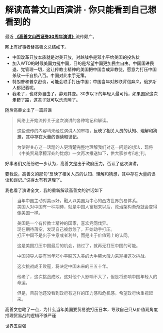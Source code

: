 # 解读高善文山西演讲 · 你只能看到自己想看到的
最近 [__《高善文山西证券30周年演讲》__](http://t.cn/ReQf0NW)流传颇广。

网上有好事者替高善文总结如下。

*   中国改革开放本质就是对美开放，对越战争是邓小平给美国的投名状
*   加入WTO的时候美国力挺中国，目的是希望中国更加民主自由。中国国进民退、党管理一切，这让传教士精神的美国把中国当成异教徒，愿意为打压中国杀敌一千自损八百。中国对此束手无策。
*   特朗普和普京密谈，可能会联手打压中国；中国当年对苏联背信弃义，俄罗斯人都记着呢。
*   我老了，也财务自由了，静观其变。30岁以下的年轻人最可怜，如果国家这次走错了路，这辈子就可以洗洗睡了。

随后高善文出了一篇辟谣

> 网络上开始流传关于这次演讲的各种笔记和解读。
> 
> 这些流传的内容均未经过演讲人的审核，**反映了相关人员的认知、理解和猜想，其中存在大量的误读和误记。**
> 
> 为使得关心这一话题的人更清楚完整地理解我们对这一问题的想法，现将《中美贸易摩擦深处的忧虑》一文再次推送如下，供大家参考和批判。

好事者们又纷纷进一步认为，高善文是出于政府压力，否认了这次演讲。

要我说，高善文的那句“反映了相关人员的认知、理解和猜想，其中存在大量的误读和误记。”说得太有有道理了。

我也看了演讲全文，我的重新解读高善文的讲话如下

> 当年中国主动对美示好，融入以美国为中心的西方世界贸易体系。  
> 美国人对中国有一种期待，就是中国人富起来以后，政治架构渐渐就会变得像美国一样。
> 
>   
> 美国是一个有传教士精神的国家，喜欢党同伐异。  
> 现在期待落空，发现自己被忽悠了，开始动手打压。  
> 打压中国不是出于生意或者利益，而是出于价值观上的认同。
> 
>   
> 
> 这是美国打压中国最后的机会，错过了，就再无打压中国的可能。  
> 
> 中国领导人要有当年邓小平脱苏入美的大手腕大魄力来迎接这次挑战。
> 
> 这次挑战成王败寇，将决定中国未来的三五十年。
> 
> 他老了，这次挑战成败，这对他个人影响不大了，但是将影响中国年轻人的命运。
> 
> 但是，目前他还没看到政府有这样的压力感和危机感。希望政府快重视起来。

高善文忽略了一点，为什么当年美国要贸易战打压日本，导致自己只从价值观角度推理贸易战的逻辑不够严谨

世界五百强